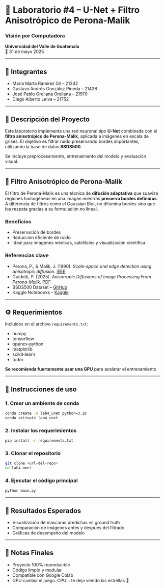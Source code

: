 # 🧠 Laboratorio #4 – U-Net + Filtro Anisotrópico de Perona-Malik  
### Visión por Computadora  
**Universidad del Valle de Guatemala**  
📅 31 de mayo 2025  

---

## 👥 Integrantes

- María Marta Ramírez Gil – 21342  
- Gustavo Andrés González Pineda – 21438  
- José Pablo Orellana Orellana – 21970  
- Diego Alberto Leiva – 21752  

---

## 🧩 Descripción del Proyecto

Este laboratorio implementa una red neuronal tipo **U-Net** combinada con el **filtro anisotrópico de Perona-Malik**, aplicada a imágenes en escala de grises. El objetivo es filtrar ruido preservando bordes importantes, utilizando la base de datos **BSDS500**.

Se incluye preprocesamiento, entrenamiento del modelo y evaluación visual.  

---

## 🧠 Filtro Anisotrópico de Perona-Malik

El filtro de Perona-Malik es una técnica de **difusión adaptativa** que suaviza regiones homogéneas en una imagen mientras **preserva bordes definidos**. A diferencia de filtros como el Gaussian Blur, no difumina bordes sino que los respeta gracias a su formulación no lineal.

### Beneficios
- Preservación de bordes
- Reducción eficiente de ruido
- Ideal para imágenes médicas, satelitales y visualización científica

### Referencias clave
- Perona, P., & Malik, J. (1990). _Scale-space and edge detection using anisotropic diffusion_. [IEEE](https://scispace.com/papers/scale-space-and-edge-detection-using-anisotropic-diffusion-2my7clurjr)  
- Guidotti, P. (2025). _Anisotropic Diffusions of Image Processing From Perona-Malik_. [PDF](https://www.math.uci.edu/~gpatrick/source/papers/G131.pdf)  
- BSDS500 Dataset – [GitHub](https://github.com/BIDS/BSDS500)  
- Kaggle Notebooks – [Kaggle](https://www.kaggle.com/code/kmader/anisotropic-diffusion-example)

---

## ⚙️ Requerimientos

Incluidos en el archivo `requirements.txt`:

- numpy  
- tensorflow  
- opencv-python  
- matplotlib  
- scikit-learn  
- tqdm  

**Se recomienda fuertemente usar una GPU** para acelerar el entrenamiento.  

---

## 🚀 Instrucciones de uso

### 1. Crear un ambiente de conda
```bash
conda create -n lab4_unet python=3.10
conda activate lab4_unet
```

### 2. Instalar los requerimientos
```bash
pip install -r requirements.txt
```

### 3. Clonar el repositorio
```bash
git clone <url-del-repo>
cd lab4_unet
```

### 4. Ejecutar el código principal
```bash
python main.py
```

---

## 🧪 Resultados Esperados

- Visualización de máscaras predichas vs ground truth  
- Comparación de imágenes antes y después del filtrado  
- Gráficas de desempeño del modelo  

---

## 📌 Notas Finales

- Proyecto 100% reproducible  
- Código limpio y modular  
- Compatible con Google Colab  
- GPU cambia el juego. CPU... te deja viendo las estrellas 🌌  